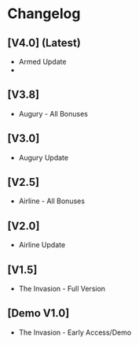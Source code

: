 # Changelog

## **[V4.0] (Latest)**
* Armed Update
* 
## **[V3.8]**
* Augury - All Bonuses

## **[V3.0]**
* Augury Update

## **[V2.5]**
* Airline - All Bonuses

## **[V2.0]**
* Airline Update

## **[V1.5]**
* The Invasion - Full Version

## **[Demo V1.0]**
* The Invasion - Early Access/Demo
